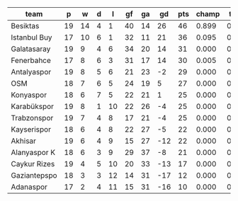 |     team     | p  | w  | d | l  | gf | ga | gd  | pts | champ | top2  | top3  | top4  |  5-7  | bot4  | bot3  | bot2  |
|--------------|----|----|---|----|----|----|-----|-----|-------|-------|-------|-------|-------|-------|-------|-------|
| Besiktas     | 19 | 14 | 4 |  1 | 40 | 14 |  26 |  46 | 0.899 | 0.995 | 1.000 | 1.000 | 0.000 | 0.000 | 0.000 | 0.000|
| Istanbul Buy | 17 | 10 | 6 |  1 | 32 | 11 |  21 |  36 | 0.095 | 0.816 | 0.967 | 0.995 | 0.005 | 0.000 | 0.000 | 0.000|
| Galatasaray  | 19 |  9 | 4 |  6 | 34 | 20 |  14 |  31 | 0.000 | 0.032 | 0.221 | 0.605 | 0.355 | 0.000 | 0.000 | 0.000|
| Fenerbahce   | 17 |  8 | 6 |  3 | 31 | 17 |  14 |  30 | 0.005 | 0.150 | 0.703 | 0.891 | 0.103 | 0.000 | 0.000 | 0.000|
| Antalyaspor  | 19 |  8 | 5 |  6 | 21 | 23 |  -2 |  29 | 0.000 | 0.005 | 0.045 | 0.186 | 0.593 | 0.000 | 0.000 | 0.000|
| OSM          | 18 |  7 | 6 |  5 | 24 | 19 |   5 |  27 | 0.000 | 0.003 | 0.045 | 0.198 | 0.589 | 0.000 | 0.000 | 0.000|
| Konyaspor    | 18 |  6 | 7 |  5 | 22 | 21 |   1 |  25 | 0.000 | 0.001 | 0.013 | 0.067 | 0.455 | 0.000 | 0.000 | 0.000|
| Karabükspor  | 19 |  8 | 1 | 10 | 22 | 26 |  -4 |  25 | 0.000 | 0.000 | 0.004 | 0.023 | 0.293 | 0.000 | 0.000 | 0.000|
| Trabzonspor  | 19 |  7 | 4 |  8 | 17 | 21 |  -4 |  25 | 0.000 | 0.000 | 0.002 | 0.016 | 0.219 | 0.000 | 0.000 | 0.000|
| Kayserispor  | 18 |  6 | 4 |  8 | 22 | 27 |  -5 |  22 | 0.000 | 0.000 | 0.001 | 0.013 | 0.229 | 0.001 | 0.000 | 0.000|
| Akhisar      | 19 |  6 | 4 |  9 | 15 | 27 | -12 |  22 | 0.000 | 0.000 | 0.000 | 0.003 | 0.075 | 0.004 | 0.000 | 0.000|
| Alanyaspor K | 18 |  6 | 3 |  9 | 29 | 37 |  -8 |  21 | 0.000 | 0.000 | 0.000 | 0.005 | 0.082 | 0.004 | 0.000 | 0.000|
| Caykur Rizes | 19 |  4 | 5 | 10 | 20 | 33 | -13 |  17 | 0.000 | 0.000 | 0.000 | 0.000 | 0.003 | 0.073 | 0.000 | 0.000|
| Gaziantepspo | 18 |  3 | 3 | 12 | 14 | 31 | -17 |  12 | 0.000 | 0.000 | 0.000 | 0.000 | 0.000 | 0.436 | 0.000 | 0.000|
| Adanaspor    | 17 |  2 | 4 | 11 | 15 | 31 | -16 |  10 | 0.000 | 0.000 | 0.000 | 0.000 | 0.000 | 0.482 | 0.000 | 0.000|
